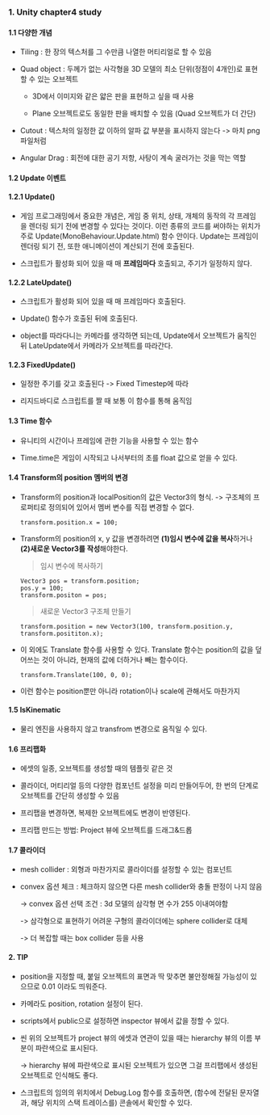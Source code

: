 ﻿### 1. Unity chapter4 study

#### 1.1 다양한 개념

- Tiling : 한 장의 텍스처를 그 수만큼 나열한 머티리얼로 할 수 있음

- Quad object : 두께가 없는 사각형을 3D 모델의 최소 단위(정점이 4개인)로 표현할 수 있는 오브젝트

  - 3D에서 이미지와 같은 얇은 판을 표현하고 싶을 때 사용

  - Plane 오브젝트로도 동일한 판을 배치할 수 있음 (Quad 오브젝트가 더 간단)

- Cutout : 텍스처의 일정한 값 이하의 알파 값 부분을 표시하지 않는다 -> 마치 png 파일처럼

- Angular Drag : 회전에 대한 공기 저항, 사탕이 계속 굴러가는 것을 막는 역할


#### 1.2 Update 이벤트

#### 1.2.1 Update()

- 게임 프로그래밍에서 중요한 개념은, 게임 중 위치, 상태, 개체의 동작의 각 프레임을 렌더링 되기 전에 변경할 수 있다는 것이다. 이런 종류의 코드를 써야하는 위치가 주로 Update(MonoBehaviour.Update.html) 함수 안이다. Update는 프레임이 렌더링 되기 전, 또한 애니메이션이 계산되기 전에 호출된다. 

- 스크립트가 활성화 되어 있을 때 매 **프레임마다** 호출되고, 주기가 일정하지 않다.


#### 1.2.2 LateUpdate()

- 스크립트가 활성화 되어 있을 때 매 프레임마다 호출된다.

- Update() 함수가 호출된 뒤에 호출된다.

- object를 따라다니는 카메라를 생각하면 되는데, Update에서 오브젝트가 움직인 뒤 LateUpdate에서 카메라가 오브젝트를 따라간다.


#### 1.2.3 FixedUpdate()

- 일정한 주기를 갖고 호출된다 -> Fixed Timestep에 따라

- 리지드바디로 스크립트를 짤 때 보통 이 함수를 통해 움직임


#### 1.3 Time 함수

- 유니티의 시간이나 프레임에 관한 기능을 사용할 수 있는 함수

- Time.time은 게임이 시작되고 나서부터의 초를 float 값으로 얻을 수 있다.


#### 1.4 Transform의 position 멤버의 변경

- Transform의 position과 localPosition의 값은 Vector3의 형식. -> 구조체의 프로퍼티로 정의되어 있어서 멤버 변수를 직접 변경할 수 없다.

  ```
  transform.position.x = 100;
  ```

- Transform의 position의 x, y 값을 변경하려면 **(1)임시 변수에 값을 복사**하거나 **(2)새로운 Vector3를 작성**해야한다.

  > 임시 변수에 복사하기

    ```
    Vector3 pos = transform.position;
    pos.y = 100;
    transform.positon = pos;
    ```

  > 새로운 Vector3 구조체 만들기

    ```
    transform.position = new Vector3(100, transform.position.y, transform.posititon.x);
    ````

- 이 외에도 Translate 함수를 사용할 수 있다. Translate 함수는 position의 값을 덮어쓰는 것이 아니라, 현재의 값에 더하거나 빼는 함수이다.

  ```
  transform.Translate(100, 0, 0);
  ```

- 이런 함수는 position뿐만 아니라 rotation이나 scale에 관해서도 마찬가지


#### 1.5 IsKinematic

- 물리 엔진을 사용하지 않고 transfrom 변경으로 움직일 수 있다.


#### 1.6 프리팹화

- 에셋의 일종, 오브젝트를 생성할 때의 템플릿 같은 것

- 콜라이더, 머티리얼 등의 다양한 컴포넌트 설정을 미리 만들어두어, 한 번의 단계로 오브젝트를 간단히 생성할 수 있음

- 프리팹을 변경하면, 복제한 오브젝트에도 변경이 반영된다.

- 프리팹 만드는 방법: Project 뷰에 오브젝트를 드래그&드롭


#### 1.7 콜라이더

- mesh collider : 외형과 마찬가지로 콜라이더를 설정할 수 있는 컴포넌트

- convex 옵션 체크 : 체크하지 않으면 다른 mesh collider와 충돌 판정이 나지 않음

  -> convex 옵션 선택 조건 : 3d 모델의 삼각형 면 수가 255 이내여야함

  -> 삼각형으로 표현하기 어려운 구형의 콜라이더에는 sphere collider로 대체

  -> 더 복잡할 때는 box collider 등을 사용

#### 2. TIP

- position을 지정할 때, 붙일 오브젝트의 표면과 딱 맞추면 불안정해질 가능성이 있으므로 0.01 이라도 띄워준다.

- 카메라도 position, rotation 설정이 된다.

- scripts에서 public으로 설정하면 inspector 뷰에서 값을 정할 수 있다.

- 씬 위의 오브젝트가 project 뷰의 에셋과 연관이 있을 때는 hierarchy 뷰의 이름 부분이 파란색으로 표시된다.

  -> hierarchy 뷰에 파란색으로 표시된 오브젝트가 있으면 그걸 프리팹에서 생성된 오브젝트로 인식해도 좋다.

- 스크립트의 임의의 위치에서 Debug.Log 함수를 호출하면, (함수에 전달된 문자열과, 해당 위치의 스택 트레이스를) 콘솔에서 확인할 수 있다.
